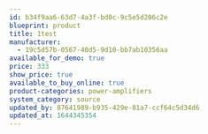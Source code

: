 ```yaml
---
id: b34f9aa6-63d7-4a3f-bd0c-9c5e5d206c2e
blueprint: product
title: 1test
manufacturer:
  - 19c5d57b-0567-40d5-9d10-bb7ab10356aa
available_for_demo: true
price: 333
show_price: true
available_to_buy_online: true
product-categories: power-amplifiers
system_category: source
updated_by: 87641989-b935-429e-81a7-ccf64c5d34d6
updated_at: 1644345354
---
```

